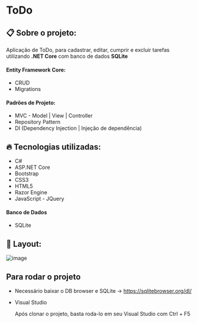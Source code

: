 # ToDo

## :clipboard: Sobre o projeto: 
Aplicação de ToDo, para cadastrar, editar, cumprir e excluir tarefas
utilizando **.NET Core** com banco de dados **SQLite**
#### Entity Framework Core:
* CRUD 
* Migrations
#### Padrões de Projeto:
* MVC - Model | View | Controller
* Repository Pattern
* DI (Dependency Injection | Injeção de dependência)
## :fire: Tecnologias utilizadas:
* C#
* ASP.NET Core
* Bootstrap
* CSS3
* HTML5
* Razor Engine
* JavaScript - JQuery
#### Banco de Dados
* SQLite

## :rainbow: Layout:
![image](https://user-images.githubusercontent.com/36715075/137645535-d25044cd-ee0a-4a62-9336-dafabb13e9e6.png)


## Para rodar o projeto
* Necessário baixar o DB browser e SQLite -> https://sqlitebrowser.org/dl/
* Visual Studio
    
    Após clonar o projeto, basta roda-lo em seu Visual Studio com Ctrl + F5
